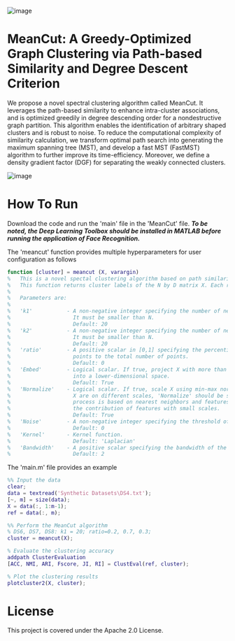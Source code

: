 ![image](https://img.shields.io/badge/MATLAB-R2023a-red)
# MeanCut: A Greedy-Optimized Graph Clustering via Path-based Similarity and Degree Descent Criterion


We propose a novel spectral clustering algorithm called MeanCut. It leverages the path-based similarity to enhance intra-cluster associations, and is optimized greedily in degree descending order for a nondestructive graph partition. This algorithm enables the identification of arbitrary shaped clusters and is robust to noise. To reduce the computational complexity of similarity calculation, we transform optimal path search into generating the maximum spanning tree (MST), and develop a fast MST (FastMST) algorithm to further improve its time-efficiency. Moreover, we define a density gradient factor (DGF) for separating the weakly connected clusters.

![image](https://github.com/ZPGuiGroupWhu/MeanCut-Clustering/blob/main/Pic/github.png)

# How To Run

Download the code and run the 'main' file in the 'MeanCut' file. ***To be noted, the Deep Learning Toolbox should be installed in MATLAB before running the application of Face Recognition.***

The 'meancut' function provides multiple hyperparameters for user configuration as follows 
```matlab
function [cluster] = meancut (X, varargin)
%   This is a novel spectal clustering algorithm based on path similarity and degree descent criterion. 
%   This function returns cluster labels of the N by D matrix X. Each row in X represents an observation.
% 
%   Parameters are: 
% 
%   'k1'           - A non-negative integer specifying the number of nearest neighbors for DGF. 
%                    It must be smaller than N.
%                    Default: 20
%   'k2'           - A non-negative integer specifying the number of nearest neighbors for MST. 
%                    It must be smaller than N.
%                    Default: 20
%   'ratio'        - A positive scalar in [0,1] specifying the percentile of the number of boudanry 
%                    points to the total number of points. 
%                    Default: 0
%   'Embed'        - Logical scalar. If true, project X with more than 5000 samples and 50 features
%                    into a lower-dimensional space. 
%                    Default: True
%   'Normalize'    - Logical scalar. If true, scale X using min-max normalization. If features in 
%                    X are on different scales, 'Normalize' should be set to true because the clustering 
%                    process is based on nearest neighbors and features with large scales can override 
%                    the contribution of features with small scales. 
%                    Default: True
%   'Noise'        - A non-negative integer specifying the threshold of a noisy cluster.
%                    Default: 0
%   'Kernel'       - Kernel function.
%                    Default: 'Laplacian'
%   'Bandwidth'    - A positive scalar specifying the bandwidth of the kernel function.
%                    Default: 2
```

The 'main.m' file provides an example
```matlab
%% Input the data
clear;
data = textread('Synthetic Datasets\DS4.txt');
[~, m] = size(data);
X = data(:, 1:m-1);
ref = data(:, m);

%% Perform the MeanCut algorithm
% DS6, DS7, DS8: k1 = 20; ratio=0.2, 0.7, 0.3;
cluster = meancut(X);

% Evaluate the clustering accuracy
addpath ClusterEvaluation
[ACC, NMI, ARI, Fscore, JI, RI] = ClustEval(ref, cluster);

% Plot the clustering results
plotcluster2(X, cluster);
```

# License

This project is covered under the Apache 2.0 License.
